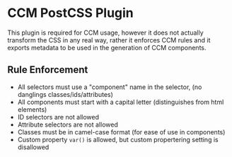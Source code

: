 # CCM PostCSS Plugin

This plugin is required for CCM usage, however it does not actually transform the CSS in any real way, rather it enforces CCM rules and it exports metadata to be used in the generation of CCM components. 

## Rule Enforcement

* All selectors must use a "component" name in the selector, (no danglings classes/ids/attributes)
* All components must start with a capital letter (distinguishes from html elements)
* ID selectors are not allowed
* Attribute selectors are not allowed
* Classes must be in camel-case format (for ease of use in components)
* Custom property `var()` is allowed, but custom propertering setting is disallowed 
